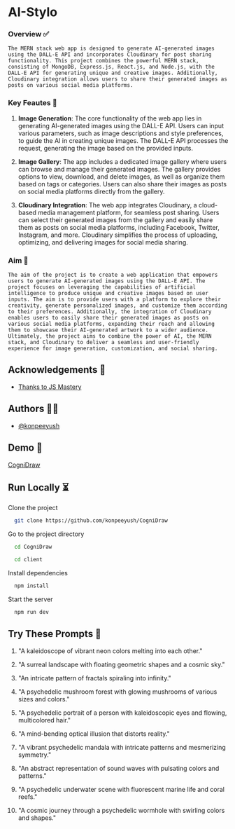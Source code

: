 # AI-Stylo

### Overview ✅

``
The MERN stack web app is designed to generate AI-generated images using the DALL-E API and incorporates Cloudinary for post sharing functionality. This project combines the powerful MERN stack, consisting of MongoDB, Express.js, React.js, and Node.js, with the DALL-E API for generating unique and creative images. Additionally, Cloudinary integration allows users to share their generated images as posts on various social media platforms.
``

### Key Feautes 🔑

1. **Image Generation**: The core functionality of the web app lies in generating AI-generated images using the DALL-E API. Users can input various parameters, such as image descriptions and style preferences, to guide the AI in creating unique images. The DALL-E API processes the request, generating the image based on the provided inputs.

2. **Image Gallery**: The app includes a dedicated image gallery where users can browse and manage their generated images. The gallery provides options to view, download, and delete images, as well as organize them based on tags or categories. Users can also share their images as posts on social media platforms directly from the gallery.

3. **Cloudinary Integration**: The web app integrates Cloudinary, a cloud-based media management platform, for seamless post sharing. Users can select their generated images from the gallery and easily share them as posts on social media platforms, including Facebook, Twitter, Instagram, and more. Cloudinary simplifies the process of uploading, optimizing, and delivering images for social media sharing.

### Aim 🫡

``The aim of the project is to create a web application that empowers users to generate AI-generated images using the DALL-E API. The project focuses on leveraging the capabilities of artificial intelligence to produce unique and creative images based on user inputs. The aim is to provide users with a platform to explore their creativity, generate personalized images, and customize them according to their preferences. Additionally, the integration of Cloudinary enables users to easily share their generated images as posts on various social media platforms, expanding their reach and allowing them to showcase their AI-generated artwork to a wider audience. Ultimately, the project aims to combine the power of AI, the MERN stack, and Cloudinary to deliver a seamless and user-friendly experience for image generation, customization, and social sharing.``
## Acknowledgements 🙏

 - [Thanks to JS Mastery](https://www.youtube.com/watch?v=EyIvuigqDoA)



## Authors 🧑‍💻

- [@konpeeyush](https://github.com/konpeeyush)


## Demo 🚀

[CogniDraw](https://cogni-draw-frontend.vercel.app/)
## Run Locally ⏳

Clone the project

```bash
  git clone https://github.com/konpeeyush/CogniDraw
```

Go to the project directory

```bash
  cd CogniDraw
```

```bash
  cd client
```

Install dependencies

```bash
  npm install
```

Start the server

```bash
  npm run dev
```
## Try These Prompts 🤔

1. "A kaleidoscope of vibrant neon colors melting into each other."

2. "A surreal landscape with floating geometric shapes and a cosmic sky."

3. "An intricate pattern of fractals spiraling into infinity."

4. "A psychedelic mushroom forest with glowing mushrooms of various sizes and colors."

5. "A psychedelic portrait of a person with kaleidoscopic eyes and flowing, multicolored hair."

6. "A mind-bending optical illusion that distorts reality."

7. "A vibrant psychedelic mandala with intricate patterns and mesmerizing symmetry."

8. "An abstract representation of sound waves with pulsating colors and patterns."

9. "A psychedelic underwater scene with fluorescent marine life and coral reefs."

10. "A cosmic journey through a psychedelic wormhole with swirling colors and shapes."
